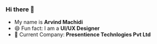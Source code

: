 ### Hi there 👋

- My name is **Arvind Machidi**
- 😄 Fun fact: I am a **UI/UX Designer**
- 💼 Current Company:  **Presentience Technlogies Pvt Ltd**

 

